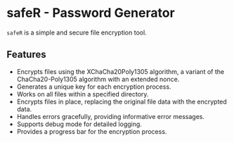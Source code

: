 # safeR - Password Generator

`safeR` is a simple and secure file encryption tool.

## Features

- Encrypts files using the XChaCha20Poly1305 algorithm, a variant of the ChaCha20-Poly1305 algorithm with an extended nonce.
- Generates a unique key for each encryption process.
- Works on all files within a specified directory.
- Encrypts files in place, replacing the original file data with the encrypted data.
- Handles errors gracefully, providing informative error messages.
- Supports debug mode for detailed logging.
- Provides a progress bar for the encryption process.
